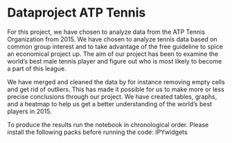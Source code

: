 # Dataproject ATP Tennis

For this project, we have chosen to analyze data from the ATP Tennis Organization from 2015. We have chosen to analyze tennis data based on common group interest and to take advantage of the free guideline to spice an economical project up.  The aim of our project has been to examine the world’s best male tennis player and figure out who is most likely to become a part of this league. 

We have merged and cleaned the data by for instance removing empty cells and get rid of outliers. This has made it possible for us to make more or less precise conclusions through our project. We have created tables, graphs, and a heatmap to help us get a better understanding of the world’s best players in 2015.


To produce the results run the notebook in chronological order. Please install the following packs before running the code: IPYwidgets


